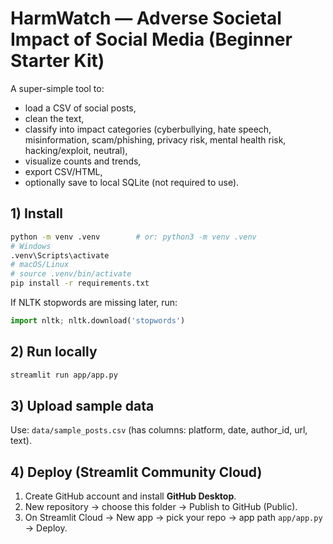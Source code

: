 # HarmWatch — Adverse Societal Impact of Social Media (Beginner Starter Kit)

A super-simple tool to:
- load a CSV of social posts,
- clean the text,
- classify into impact categories (cyberbullying, hate speech, misinformation, scam/phishing, privacy risk, mental health risk, hacking/exploit, neutral),
- visualize counts and trends,
- export CSV/HTML,
- optionally save to local SQLite (not required to use).

## 1) Install
```bash
python -m venv .venv        # or: python3 -m venv .venv
# Windows
.venv\Scripts\activate
# macOS/Linux
# source .venv/bin/activate
pip install -r requirements.txt
```

If NLTK stopwords are missing later, run:
```python
import nltk; nltk.download('stopwords')
```

## 2) Run locally
```bash
streamlit run app/app.py
```

## 3) Upload sample data
Use: `data/sample_posts.csv` (has columns: platform, date, author_id, url, text).

## 4) Deploy (Streamlit Community Cloud)
1. Create GitHub account and install **GitHub Desktop**.
2. New repository → choose this folder → Publish to GitHub (Public).
3. On Streamlit Cloud → New app → pick your repo → app path `app/app.py` → Deploy.
